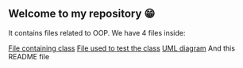 ## Welcome to my repository 😁

It contains files related to OOP.
We have 4 files inside:

[File containing class](smartphone.py) 
[File used to test the class](main.py) 
[UML diagram](UML_diagram.png) 
And this README file